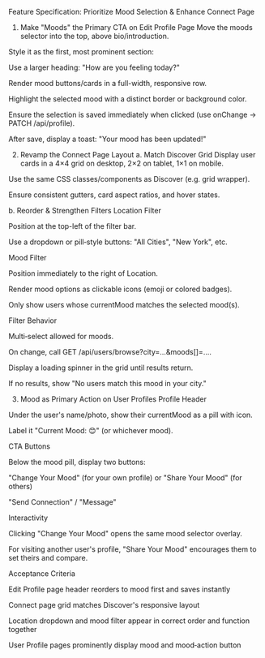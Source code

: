 Feature Specification: Prioritize Mood Selection & Enhance Connect Page

1. Make "Moods" the Primary CTA on Edit Profile Page
Move the moods selector into the top, above bio/introduction.

Style it as the first, most prominent section:

Use a larger heading: "How are you feeling today?"

Render mood buttons/cards in a full-width, responsive row.

Highlight the selected mood with a distinct border or background color.

Ensure the selection is saved immediately when clicked (use onChange → PATCH /api/profile).

After save, display a toast: "Your mood has been updated!"

2. Revamp the Connect Page Layout
a. Match Discover Grid
Display user cards in a 4×4 grid on desktop, 2×2 on tablet, 1×1 on mobile.

Use the same CSS classes/components as Discover (e.g. <EventCard> grid wrapper).

Ensure consistent gutters, card aspect ratios, and hover states.

b. Reorder & Strengthen Filters
Location Filter

Position at the top-left of the filter bar.

Use a dropdown or pill‑style buttons: "All Cities", "New York", etc.

Mood Filter

Position immediately to the right of Location.

Render mood options as clickable icons (emoji or colored badges).

Only show users whose currentMood matches the selected mood(s).

Filter Behavior

Multi‑select allowed for moods.

On change, call GET /api/users/browse?city=…&moods[]=….

Display a loading spinner in the grid until results return.

If no results, show "No users match this mood in your city."

3. Mood as Primary Action on User Profiles
Profile Header

Under the user's name/photo, show their currentMood as a pill with icon.

Label it "Current Mood: 😊" (or whichever mood).

CTA Buttons

Below the mood pill, display two buttons:

"Change Your Mood" (for your own profile) or "Share Your Mood" (for others)

"Send Connection" / "Message"

Interactivity

Clicking "Change Your Mood" opens the same mood selector overlay.

For visiting another user's profile, "Share Your Mood" encourages them to set theirs and compare.

Acceptance Criteria

 Edit Profile page header reorders to mood first and saves instantly

 Connect page grid matches Discover's responsive layout

 Location dropdown and mood filter appear in correct order and function together

 User Profile pages prominently display mood and mood‑action button